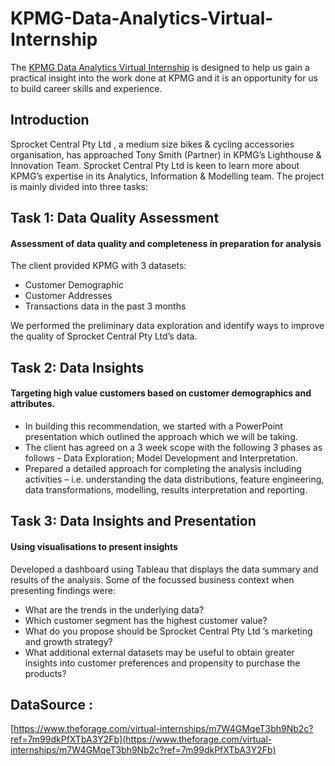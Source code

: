 
# KPMG-Data-Analytics-Virtual-Internship

The [KPMG Data Analytics Virtual Internship](https://www.theforage.com/virtual-internships/theme/m7W4GMqeT3bh9Nb2c/KPMG-Data-Analytics-Virtual-Internship?ref=7m99dkPfXTbA3Y2Fb) is designed to help us gain a practical insight into the work done at KPMG and it is an opportunity for us to build career skills and experience.

## Introduction

Sprocket Central Pty Ltd , a medium size bikes & cycling accessories organisation, has approached Tony Smith (Partner) in KPMG’s Lighthouse & Innovation Team. Sprocket Central Pty Ltd  is keen to learn more about KPMG’s expertise in its Analytics, Information & Modelling team. The project is mainly divided into three tasks:

## Task 1: Data Quality Assessment
#### Assessment of data quality and completeness in preparation for analysis

The client provided KPMG with 3 datasets:

* Customer Demographic 
* Customer Addresses
* Transactions data in the past 3 months

We performed the preliminary data exploration and identify ways to improve the quality of Sprocket Central Pty Ltd’s data.

## Task 2: Data Insights
#### Targeting high value customers based on customer demographics and attributes.

* In building this recommendation, we started with a PowerPoint presentation which outlined the approach which we will be taking. 
* The client has agreed on a 3 week scope with the following 3 phases as follows - Data Exploration; Model Development and Interpretation.
* Prepared a detailed approach for completing the analysis including activities – i.e. understanding the data distributions, feature engineering, data transformations, modelling, results interpretation and reporting.

## Task 3: Data Insights and Presentation
#### Using visualisations to present insights

Developed a dashboard using Tableau that displays the data summary and results of the analysis. Some of the focussed business context when presenting findings were: 
* What are the trends in the underlying data?
* Which customer segment has the highest customer value?
* What do you propose should be Sprocket Central Pty Ltd ’s marketing and growth strategy?
* What additional external datasets may be useful to obtain greater insights into customer preferences and propensity to purchase the products?

## DataSource : 
[https://www.theforage.com/virtual-internships/m7W4GMqeT3bh9Nb2c?ref=7m99dkPfXTbA3Y2Fb](https://www.theforage.com/virtual-internships/m7W4GMqeT3bh9Nb2c?ref=7m99dkPfXTbA3Y2Fb)

